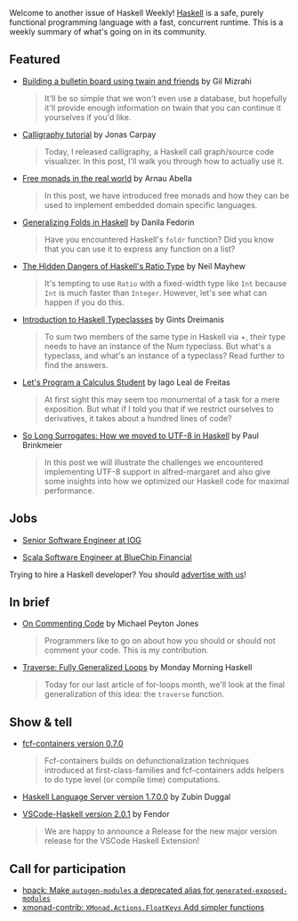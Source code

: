 Welcome to another issue of Haskell Weekly!
[Haskell](https://www.haskell.org) is a safe, purely functional programming language with a fast, concurrent runtime.
This is a weekly summary of what's going on in its community.

## Featured

- [Building a bulletin board using twain and friends](https://gilmi.me/blog/post/2022/04/24/learn-twain-bulletin-app) by Gil Mizrahi
  > It'll be so simple that we won't even use a database, but hopefully it'll provide enough information on twain that you can continue it yourselves if you'd like.

- [Calligraphy tutorial](https://jonascarpay.com/posts/2022-04-26-calligraphy-tutorial.html) by Jonas Carpay
  > Today, I released calligraphy, a Haskell call graph/source code visualizer. In this post, I'll walk you through how to actually use it.

- [Free monads in the real world](https://monadplus.pro/haskell/2022/04/19/free-interpreter/) by Arnau Abella
  > In this post, we have introduced free monads and how they can be used to implement embedded domain specific languages.

- [Generalizing Folds in Haskell](https://danilafe.com/blog/haskell_catamorphisms/) by Danila Fedorin
  > Have you encountered Haskell's `foldr` function? Did you know that you can use it to express any function on a list?

- [The Hidden Dangers of Haskell's Ratio Type](https://www.fpcomplete.com/blog/hidden-dangers-of-ratio/) by Neil Mayhew
  > It's tempting to use `Ratio` with a fixed-width type like `Int` because `Int` is much faster than `Integer`. However, let's see what can happen if you do this.

- [Introduction to Haskell Typeclasses](https://serokell.io/blog/haskell-typeclasses) by Gints Dreimanis
  > To sum two members of the same type in Haskell via +, their type needs to have an instance of the Num typeclass. But what's a typeclass, and what's an instance of a typeclass? Read further to find the answers.

- [Let's Program a Calculus Student](https://iagoleal.com/posts/calculus-symbolic/) by Iago Leal de Freitas
  > At first sight this may seem too monumental of a task for a mere exposition. But what if I told you that if we restrict ourselves to derivatives, it takes about a hundred lines of code?

- [So Long Surrogates: How we moved to UTF-8 in Haskell](https://www.channable.com/tech/so-long-surrogatesa) by Paul Brinkmeier
  > In this post we will illustrate the challenges we encountered implementing UTF-8 support in alfred-margaret and also give some insights into how we optimized our Haskell code for maximal performance.

## Jobs

- [Senior Software Engineer at IOG](https://discourse.haskell.org/t/haskell-jobs-at-iog/4436?u=taylorfausak)

- [Scala Software Engineer at BlueChip Financial](https://apply.workable.com/bluechip-financial/j/2CF282AD49/)

Trying to hire a Haskell developer?
You should [advertise with us](https://haskellweekly.news/advertising.html)!

## In brief

- [On Commenting Code](https://www.michaelpj.com/blog/2022/04/24/on-commenting-code.html) by Michael Peyton Jones
  > Programmers like to go on about how you should or should not comment your code. This is my contribution.

- [Traverse: Fully Generalized Loops](https://mmhaskell.com/blog/2022/4/28/traverse-fully-generalized-loops) by Monday Morning Haskell
  > Today for our last article of for-loops month, we'll look at the final generalization of this idea: the `traverse` function.

## Show & tell

- [fcf-containers version 0.7.0](https://discourse.haskell.org/t/ann-fcf-containers-0-7-0-with-early-support-for-applicative-and-monadic-computations/4426?u=taylorfausak)
  > Fcf-containers builds on defunctionalization techniques introduced at first-class-families and fcf-containers adds helpers to do type level (or compile time) computations.

- [Haskell Language Server version 1.7.0.0](https://discourse.haskell.org/t/ann-haskell-language-server-1-7-0-0-released/4437?u=taylorfausak) by Zubin Duggal

- [VSCode-Haskell version 2.0.1](https://discourse.haskell.org/t/ann-vscode-haskell-2-0-1-released/4440?u=taylorfausak) by Fendor
  > We are happy to announce a Release for the new major version release for the VSCode Haskell Extension!

## Call for participation

- [hpack: Make `autogen-modules` a deprecated alias for `generated-exposed-modules`](https://github.com/sol/hpack/issues/509)
- [xmonad-contrib: `XMonad.Actions.FloatKeys` Add simpler functions](https://github.com/xmonad/xmonad-contrib/issues/712)
